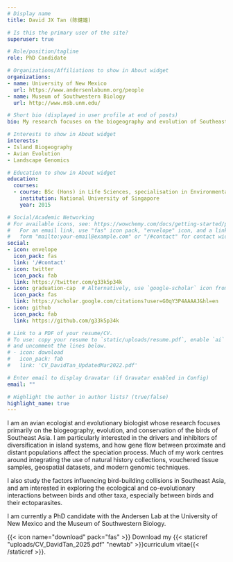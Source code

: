 ```yaml
---
# Display name
title: David JX Tan (陈健雄)

# Is this the primary user of the site?
superuser: true

# Role/position/tagline
role: PhD Candidate

# Organizations/Affiliations to show in About widget
organizations:
- name: University of New Mexico
  url: https://www.andersenlabunm.org/people
- name: Museum of Southwestern Biology
  url: http://www.msb.unm.edu/

# Short bio (displayed in user profile at end of posts)
bio: My research focuses on the biogeography and evolution of Southeast Asian birds, as well as the ecological interactions between birds and other taxa (e.g. parasites). 

# Interests to show in About widget
interests:
- Island Biogeography
- Avian Evolution
- Landscape Genomics

# Education to show in About widget
education:
  courses:
  - course: BSc (Hons) in Life Sciences, specialisation in Environmental Biology
    institution: National University of Singapore
    year: 2015

# Social/Academic Networking
# For available icons, see: https://wowchemy.com/docs/getting-started/page-builder/#icons
#   For an email link, use "fas" icon pack, "envelope" icon, and a link in the
#   form "mailto:your-email@example.com" or "/#contact" for contact widget.
social:
- icon: envelope
  icon_pack: fas
  link: '/#contact'
- icon: twitter
  icon_pack: fab
  link: https://twitter.com/g33k5p34k
- icon: graduation-cap  # Alternatively, use `google-scholar` icon from `ai` icon pack
  icon_pack: fas
  link: https://scholar.google.com/citations?user=G0qY3P4AAAAJ&hl=en
- icon: github
  icon_pack: fab
  link: https://github.com/g33k5p34k

# Link to a PDF of your resume/CV.
# To use: copy your resume to `static/uploads/resume.pdf`, enable `ai` icons in `params.toml`, 
# and uncomment the lines below.
# - icon: download
#   icon_pack: fab
#   link: 'CV_DavidTan_UpdatedMar2022.pdf'

# Enter email to display Gravatar (if Gravatar enabled in Config)
email: ""

# Highlight the author in author lists? (true/false)
highlight_name: true
---
```


I am an avian ecologist and evolutionary biologist whose research focuses primarily on the biogeography, evolution, and conservation of the birds of Southeast Asia. I am particularly interested in the drivers and inhibitors of diversification in island systems, and how gene flow between proximate and distant populations affect the speciation process. Much of my work centres around integrating the use of natural history collections, vouchered tissue samples, geospatial datasets, and modern genomic techniques.

I also study the factors influencing bird-building collisions in Southeast Asia, and am interested in exploring the ecological and co-evolutionary interactions between birds and other taxa, especially between birds and their ectoparasites.

I am currently a PhD candidate with the Andersen Lab at the University of New Mexico and the Museum of Southwestern Biology.

{{< icon name="download" pack="fas" >}} Download my {{< staticref "uploads/CV_DavidTan_2025.pdf" "newtab" >}}curriculum vitae{{< /staticref >}}.
